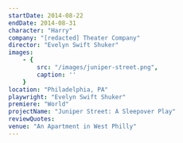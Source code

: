 ```yaml
---
startDate: 2014-08-22
endDate: 2014-08-31
character: "Harry"
company: "[redacted] Theater Company"
director: "Evelyn Swift Shuker"
images: 
    - {
        src: "/images/juniper-street.png",
        caption: ''
    }
location: "Philadelphia, PA"
playwright: "Evelyn Swift Shuker"
premiere: "World"
projectName: "Juniper Street: A Sleepover Play"
reviewQuotes:
venue: "An Apartment in West Philly"
---
```

